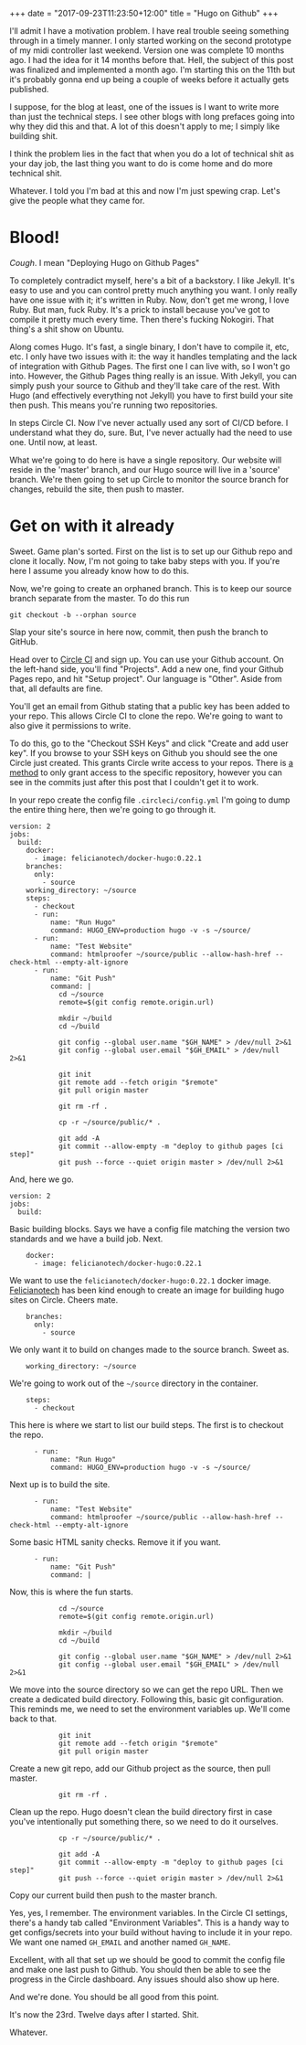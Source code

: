 +++
date = "2017-09-23T11:23:50+12:00"
title = "Hugo on Github"
+++

I'll admit I have a motivation problem. I have real trouble seeing something through in a timely manner. I only started working on the second prototype of my midi controller last weekend. Version one was complete 10 months ago. I had the idea for it 14 months before that. Hell, the subject of this post was finalized and implemented a month ago. I'm starting this on the 11th but it's probably gonna end up being a couple of weeks before it actually gets published.

I suppose, for the blog at least, one of the issues is I want to write more than just the technical steps. I see other blogs with long prefaces going into why they did this and that. A lot of this doesn't apply to me; I simply like building shit.

I think the problem lies in the fact that when you do a lot of technical shit as your day job, the last thing you want to do is come home and do more technical shit.

Whatever. I told you I'm bad at this and now I'm just spewing crap. Let's give the people what they came for.

# Blood!

_Cough_. I mean "Deploying Hugo on Github Pages"

To completely contradict myself, here's a bit of a backstory. I like Jekyll. It's easy to use and you can control pretty much anything you want. I only really have one issue with it; it's written in Ruby. Now, don't get me wrong, I love Ruby. But man, fuck Ruby. It's a prick to install because you've got to compile it pretty much every time. Then there's fucking Nokogiri. That thing's a shit show on Ubuntu.

Along comes Hugo. It's fast, a single binary, I don't have to compile it, etc, etc. I only have two issues with it: the way it handles templating and the lack of integration with Github Pages. The first one I can live with, so I won't go into. However, the Github Pages thing really is an issue. With Jekyll, you can simply push your source to Github and they'll take care of the rest. With Hugo (and effectively everything not Jekyll) you have to first build your site then push. This means you're running two repositories.

In steps Circle CI. Now I've never actually used any sort of CI/CD before. I understand what they do, sure. But, I've never actually had the need to use one. Until now, at least.

What we're going to do here is have a single repository. Our website will reside in the 'master' branch, and our Hugo source will live in a 'source' branch. We're then going to set up Circle to monitor the source branch for changes, rebuild the site, then push to master.

# Get on with it already

Sweet. Game plan's sorted. First on the list is to set up our Github repo and clone it locally. Now, I'm not going to take baby steps with you. If you're here I assume you already know how to do this.

Now, we're going to create an orphaned branch. This is to keep our source branch separate from the master. To do this run

```
git checkout -b --orphan source
```

Slap your site's source in here now, commit, then push the branch to GitHub.

Head over to [Circle CI](https://circleci.com) and sign up. You can use your Github account. On the left-hand side, you'll find "Projects". Add a new one, find your Github Pages repo, and hit "Setup project". Our language is "Other". Aside from that, all defaults are fine.

You'll get an email from Github stating that a public key has been added to your repo. This allows Circle CI to clone the repo. We're going to want to also give it permissions to write.

To do this, go to the "Checkout SSH Keys" and click "Create and add user key". If you browse to your SSH keys on Github you should see the one Circle just created. This grants Circle write access to your repos. There is [a method](https://circleci.com/docs/2.0/gh-bb-integration/#adding-readwrite-deployment-keys-to-github-or-bitbucket) to only grant access to the specific repository, however you can see in the commits just after this post that I couldn't get it to work.

In your repo create the config file `.circleci/config.yml` I'm going to dump the entire thing here, then we're going to go through it.

```
version: 2
jobs:
  build:
    docker:
      - image: felicianotech/docker-hugo:0.22.1
    branches:
      only:
        - source
    working_directory: ~/source
    steps:
      - checkout
      - run:
          name: "Run Hugo"
          command: HUGO_ENV=production hugo -v -s ~/source/
      - run:
          name: "Test Website"
          command: htmlproofer ~/source/public --allow-hash-href --check-html --empty-alt-ignore
      - run:
          name: "Git Push"
          command: |
            cd ~/source
            remote=$(git config remote.origin.url)

            mkdir ~/build
            cd ~/build

            git config --global user.name "$GH_NAME" > /dev/null 2>&1
            git config --global user.email "$GH_EMAIL" > /dev/null 2>&1

            git init
            git remote add --fetch origin "$remote"
            git pull origin master

            git rm -rf .

            cp -r ~/source/public/* .

            git add -A
            git commit --allow-empty -m "deploy to github pages [ci step]"
            git push --force --quiet origin master > /dev/null 2>&1
```

And, here we go.

```
version: 2
jobs:
  build:
```

Basic building blocks. Says we have a config file matching the version two standards and we have a build job. Next.

```
    docker:
      - image: felicianotech/docker-hugo:0.22.1
```

We want to use the `felicianotech/docker-hugo:0.22.1` docker image. [Felicianotech](https://hub.docker.com/u/felicianotech/) has been kind enough to create an image for building hugo sites on Circle. Cheers mate.

```
    branches:
      only:
        - source
```

We only want it to build on changes made to the source branch. Sweet as.

```
    working_directory: ~/source
```

We're going to work out of the `~/source` directory in the container.

```
    steps:
      - checkout
```

This here is where we start to list our build steps. The first is to checkout the repo.

```
      - run:
          name: "Run Hugo"
          command: HUGO_ENV=production hugo -v -s ~/source/
```

Next up is to build the site.

```
      - run:
          name: "Test Website"
          command: htmlproofer ~/source/public --allow-hash-href --check-html --empty-alt-ignore
```

Some basic HTML sanity checks. Remove it if you want.

```
      - run:
          name: "Git Push"
          command: |
```

Now, this is where the fun starts.

```
            cd ~/source
            remote=$(git config remote.origin.url)

            mkdir ~/build
            cd ~/build

            git config --global user.name "$GH_NAME" > /dev/null 2>&1
            git config --global user.email "$GH_EMAIL" > /dev/null 2>&1
```

We move into the source directory so we can get the repo URL. Then we create a dedicated build directory. Following this, basic git configuration. This reminds me, we need to set the environment variables up. We'll come back to that.

```
            git init
            git remote add --fetch origin "$remote"
            git pull origin master
```

Create a new git repo, add our Github project as the source, then pull master.

```
            git rm -rf .
```

Clean up the repo. Hugo doesn't clean the build directory first in case you've intentionally put something there, so we need to do it ourselves.

```
            cp -r ~/source/public/* .

            git add -A
            git commit --allow-empty -m "deploy to github pages [ci step]"
            git push --force --quiet origin master > /dev/null 2>&1
```

Copy our current build then push to the master branch.

Yes, yes, I remember. The environment variables. In the Circle CI settings, there's a handy tab called "Environment Variables". This is a handy way to get configs/secrets into your build without having to include it in your repo. We want one named `GH_EMAIL` and another named `GH_NAME`.

Excellent, with all that set up we should be good to commit the config file and make one last push to Github. You should then be able to see the progress in the Circle dashboard. Any issues should also show up here.

And we're done. You should be all good from this point.

It's now the 23rd. Twelve days after I started. Shit.

Whatever.
